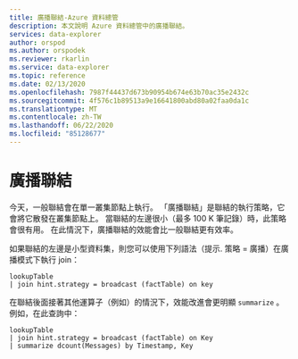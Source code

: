 ```yaml
---
title: 廣播聯結-Azure 資料總管
description: 本文說明 Azure 資料總管中的廣播聯結。
services: data-explorer
author: orspod
ms.author: orspodek
ms.reviewer: rkarlin
ms.service: data-explorer
ms.topic: reference
ms.date: 02/13/2020
ms.openlocfilehash: 7987f44437d673b90954b674e63b70ac35e2432c
ms.sourcegitcommit: 4f576c1b89513a9e16641800abd80a02faa0da1c
ms.translationtype: MT
ms.contentlocale: zh-TW
ms.lasthandoff: 06/22/2020
ms.locfileid: "85128677"
---
```

# <a name="broadcast-join"></a>廣播聯結

今天，一般聯結會在單一叢集節點上執行。
「廣播聯結」是聯結的執行策略，它會將它散發在叢集節點上。 當聯結的左邊很小（最多 100 K 筆記錄）時，此策略會很有用。 在此情況下，廣播聯結的效能會比一般聯結更有效率。

如果聯結的左邊是小型資料集，則您可以使用下列語法（提示. 策略 = 廣播）在廣播模式下執行 join：

```kusto
lookupTable 
| join hint.strategy = broadcast (factTable) on key
```

在聯結後面接著其他運算子（例如）的情況下，效能改進會更明顯 `summarize` 。 例如，在此查詢中：

```kusto
lookupTable 
| join hint.strategy = broadcast (factTable) on Key
| summarize dcount(Messages) by Timestamp, Key
```